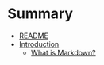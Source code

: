 # Summary

* [README](README.md)
* [Introduction](Introduction.md)
  * [What is Markdown?](Introduction/what-is-markdown.md)

